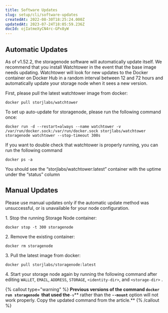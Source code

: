 ```yaml
---
title: Software Updates
slug: setup/cli/software-updates
createdAt: 2022-08-30T18:25:24.000Z
updatedAt: 2023-07-24T18:05:59.236Z
docId: ojIatmeXyCN4rc-GPx8yW
---
```


## Automatic Updates

As of v1.52.2, the storagenode software will automatically update itself.  We recommend that you install Watchtower in the event that the base image needs updating. Watchtower will look for new updates to the Docker container on Docker Hub in a random interval between 12 and 72 hours and automatically update your storage node when it sees a new version.

First, please pull the latest watchtower image from docker:

```none
docker pull storjlabs/watchtower

```

To set up auto-update for storagenode, please run the following command once:

```none
docker run -d --restart=always --name watchtower -v /var/run/docker.sock:/var/run/docker.sock storjlabs/watchtower storagenode watchtower --stop-timeout 300s
```

If you want to double check that watchtower is properly running, you can run the following command

```none
docker ps -a

```

You should see the “storjlabs/watchtower\:latest” container with the uptime under the “status” column

## Manual Updates

Please use manual updates only if the automatic update method was unsuccessful, or is unavailable for your node configuration.

1\. Stop the running Storage Node container:

```none
docker stop -t 300 storagenode

```

2\. Remove the existing container:

```none
docker rm storagenode

```

3\. Pull the latest image from docker:

```none
docker pull storjlabs/storagenode:latest

```

4\. Start your storage node again by running the following command after editing `WALLET`, `EMAIL`, `ADDRESS`, `STORAGE`, `<identity-dir>`, and `<storage-dir>` [](docId\:HaDkV_0aWg9OJoBe53o-J).

{% callout type="warning"  %} 
**Previous versions of the command  **`docker run storagenode`**  that used the**`-v`** rather than the **`--mount`** option will not work properly. Copy the updated command from the **[](docId\:HaDkV_0aWg9OJoBe53o-J)** article.**
{% /callout %}

